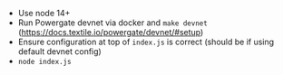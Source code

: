 * Use node 14+
* Run Powergate devnet via docker and `make devnet` (https://docs.textile.io/powergate/devnet/#setup)
* Ensure configuration at top of `index.js` is correct (should be if using default devnet config)
* `node index.js`
